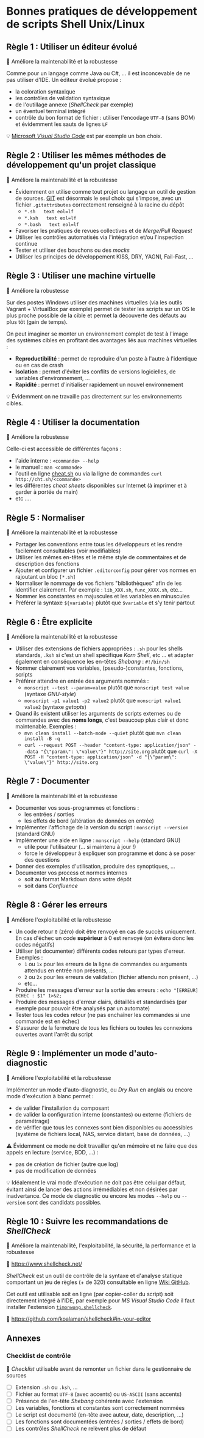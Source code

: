 # Bonnes pratiques de développement de scripts Shell Unix/Linux

## Règle 1 : Utiliser un éditeur évolué

:pushpin: Améliore la maintenabilité et la robustesse

Comme pour un langage comme Java ou C#, ... il est inconcevable de ne pas utiliser d'IDE. Un éditeur évolué propose :

* la coloration syntaxique
* les contrôles de validation syntaxique
* de l'outillage annexe (_ShellCheck_ par exemple)
* un éventuel terminal intégré
* contrôle du bon format de fichier : utiliser l'encodage `UTF-8` (sans BOM) et évidemment les sauts de lignes `LF`

:bulb: [Microsoft _Visual Studio Code_](https://vscodecandothat.com/) est par exemple un bon choix.

## Règle 2 : Utiliser les mêmes méthodes de développement qu'un projet classique

:pushpin: Améliore la maintenabilité et la robustesse

* Évidemment on utilise comme tout projet ou langage un outil de gestion de sources. [GIT](https://git-scm.com/book/fr/v2) est désormais le seul choix qui s'impose, avec un fichier `.gitattributes` correctement renseigné à la racine du dépôt
  * `*.sh   text eol=lf`
  * `*.ksh   text eol=lf`
  * `*.bash   text eol=lf`
* Favoriser les pratiques de revues collectives et de _Merge/Pull Request_
* Utiliser les contrôles automatisés via l'intégration et/ou l'inspection continue
* Tester et utiliser des bouchons ou des _mocks_
* Utiliser les principes de développement KISS, DRY, YAGNI, Fail-Fast, ...

## Règle 3 : Utiliser une machine virtuelle

:pushpin: Améliore la robustesse

Sur des postes Windows utiliser des machines virtuelles (via les outils Vagrant + VirtualBox par exemple) permet de tester les scripts sur un OS le plus proche possible de la cible et permet la découverte des défauts au plus tôt (gain de temps).

On peut imaginer se monter un environnement complet de test à l'image des systèmes cibles en profitant des avantages liés aux machines virtuelles :

* **Reproductibilité** : permet de reproduire d'un poste à l'autre à l'identique ou  en cas de crash
* **Isolation** : permet d'éviter les conflits de versions logicielles, de variables d'environnement, ...
* **Rapidité** : permet d'initialiser rapidement un nouvel environnement

:bulb: Évidemment on ne travaille pas directement sur les environnements cibles.

## Règle 4 : Utiliser la documentation

:pushpin: Améliore la robustesse

Celle-ci est accessible de différentes façons :

* l'aide interne : `<commande> --help`
* le manuel : `man <commande>`
* l'outil en ligne [cheat.sh](https://cheat.sh/) ou via la ligne de commandes `curl http://cht.sh/<commande>`
* les différentes _cheat sheets_ disponibles sur Internet (à imprimer et à garder à portée de main)
* etc ....

## Règle 5 : Normaliser

:pushpin: Améliore la maintenabilité et la robustesse

* Partager les conventions entre tous les développeurs et les rendre facilement consultables (voir modifiables)
* Utiliser les mêmes en-têtes et le même style de commentaires et de description des fonctions
* Ajouter et configurer un fichier `.editorconfig` pour gérer vos normes en rajoutant un bloc `[*.sh]`
* Normaliser le nommage de vos fichiers "bibliothèques" afin de les identifier clairement. Par exemple : `lib_XXX.sh`, `func_XXXX.sh`, etc...
* Nommer les constantes en majuscules et les variables en minuscules
* Préférer la syntaxe `${variable}` plutôt que `$variable` et s'y tenir partout

## Règle 6 : Être explicite

:pushpin: Améliore la maintenabilité et la robustesse

* Utiliser des extensions de fichiers appropriées : `.sh` pour les shells standards, `.ksh` si c'est un shell spécifique _Korn Shell_, etc ... et adapter également en conséquence les en-têtes _Shebang_ : `#!/bin/sh`
* Nommer clairement vos variables, (pseudo-)constantes, fonctions, scripts
* Préférer attendre en entrée des arguments nommés :
  * `monscript --test --param=value` plutôt que `monscript test value` (syntaxe _GNU-style_)
  * `monscript -p1 value1 -p2 value2` plutôt que `monscript value1 value2` (syntaxe _getopts_)
* Quand ils existent utiliser les arguments de scripts externes ou de commandes avec des **noms longs**, c'est beaucoup plus clair et donc maintenable. Exemples :
  * `mvn clean install --batch-mode --quiet` plutôt que `mvn clean install -B -q`
  * `curl --request POST --header "content-type: application/json" --data "{\"param\": \"value\"}" http://site.org` plutôt que `curl -X POST -H "content-type: application/json" -d "{\"param\": \"value\"}" http://site.org`

## Règle 7 : Documenter

:pushpin: Améliore la maintenabilité et la robustesse

* Documenter vos sous-programmes et fonctions :
  * les entrées / sorties
  * les effets de bord (altération de données en entrée)
* Implémenter l'affichage de la version du script : `monscript --version` (standard GNU)
* Implémenter une aide en ligne : `monscript --help` (standard GNU)
  * utile pour l'utilisateur (... si maintenu à jour !)
  * force le développeur à expliquer son programme et donc à se poser des questions
* Donner des exemples d'utilisation, produire des synoptiques, ...
* Documenter vos process et normes internes
  * soit au format Markdown dans votre dépôt
  * soit dans _Confluence_

## Règle 8 : Gérer les erreurs

:pushpin: Améliore l'exploitabilité et la robustesse

* Un code retour `0` (zéro) doit être renvoyé en cas de succès uniquement. En cas d'échec un code **supérieur** à 0 est renvoyé (on évitera donc les codes négatifs)
* Utiliser (et documenter) différents codes retours par types d'erreur. Exemples :
  * `1` ou `1x` pour les erreurs de la ligne de commandes ou arguments attendus en entrée non présents, ...
  * `2` ou `2x` pour les erreurs de validation (fichier attendu non présent, ...)
  * etc...
* Produire les messages d'erreur sur la sortie des erreurs : `echo "[ERREUR] ECHEC : $1" 1>&2;`
* Produire des messages d'erreur clairs, détaillés et standardisés (par exemple pour pouvoir être analysés par un automate)
* Tester tous les codes retour (ne pas enchaîner les commandes si une commande est en échec)
* S'assurer de la fermeture de tous les fichiers ou toutes les connexions ouvertes avant l'arrêt du script

## Règle 9 : Implémenter un mode d'auto-diagnostic

:pushpin: Améliore l'exploitabilité et la robustesse

Implémenter un mode d'auto-diagnostic, ou _Dry Run_ en anglais ou encore mode d'exécution à blanc permet :

* de valider l'installation du composant
* de valider la configuration interne (constantes) ou externe (fichiers de paramétrage)
* de vérifier que tous les connexes sont bien disponibles ou accessibles (système de fichiers local, NAS, service distant, base de données, ...)

:warning: Évidemment ce mode ne doit travailler qu'en mémoire et ne faire que des appels en lecture (service, BDD, ...) :

* pas de création de fichier (autre que log)
* pas de modification de données

:bulb: Idéalement le vrai mode d'exécution ne doit pas être celui par défaut, évitant ainsi de lancer des actions irrémédiables et non désirées par inadvertance.
Ce mode de diagnostic ou encore les modes `--help` ou `--version` sont des candidats possibles.

## Règle 10 : Suivre les recommandations de _ShellCheck_

:pushpin: Améliore la maintenabilité, l'exploitabilité, la sécurité, la performance et la robustesse

:link: <https://www.shellcheck.net/>

_ShellCheck_ est un outil de contrôle de la syntaxe et d'analyse statique comportant un jeu de règles (+ de 320) consultable en ligne [Wiki GitHub](https://github.com/koalaman/shellcheck/wiki/).

Cet outil est utilisable soit en ligne (par copier-coller du script) soit directement intégré à l'IDE, par exemple pour _MS Visual Studio Code_ il faut installer l'extension [`timonwong.shellcheck`](https://github.com/timonwong/vscode-shellcheck).

:link: <https://github.com/koalaman/shellcheck#in-your-editor>

## Annexes

### Checklist de contrôle

:pushpin: _Checklist_ utilisable avant de remonter un fichier dans le gestionnaire de sources

* [ ] Extension `.sh` ou `.ksh`, ...
* [ ] Fichier au format `UTF-8` (avec accents) ou `US-ASCII` (sans accents)
* [ ] Présence de l'en-tête _Shebang_ cohérente avec l'extension
* [ ] Les variables, fonctions et constantes sont correctement nommées
* [ ] Le script est documenté (en-tête avec auteur, date, description, ...)
* [ ] Les fonctions sont documentées (entrées / sorties / effets de bord)
* [ ] Les contrôles _ShellCheck_ ne relèvent plus de défaut
